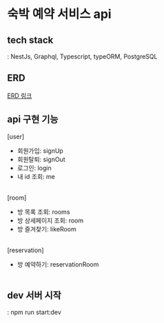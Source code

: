 # 숙박 예약 서비스 api

## tech stack
: NestJs, Graphql, Typescript, typeORM, PostgreSQL

## ERD
[ERD 링크]()

## api 구현 기능
[user]
- 회원가입: signUp <br/>
- 회원탈퇴: signOut <br/>
- 로그인: login <br/>
- 내 id 조회: me <br/><br/>

[room]
- 방 목록 조회: rooms <br/>
- 방 상세페이지 조회: room <br/>
- 방 즐겨찾기: likeRoom <br/><br/>

[reservation]
- 방 예약하기: reservationRoom <br/><br/>

## dev 서버 시작
: npm run start:dev
